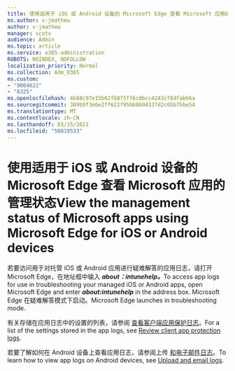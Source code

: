 ```yaml
---
title: 使用适用于 iOS 或 Android 设备的 Microsoft Edge 查看 Microsoft 应用的管理状态
ms.author: v-jmathew
author: v-jmathew
manager: scotv
audience: Admin
ms.topic: article
ms.service: o365-administration
ROBOTS: NOINDEX, NOFOLLOW
localization_priority: Normal
ms.collection: Adm_O365
ms.custom:
- "9004622"
- "8325"
ms.openlocfilehash: 4b88c97e15b62f68f5ff6c0bcc4243c78dfabb6a
ms.sourcegitcommit: 309b9f3e6e2ff622f95bb860d337d2c05b7bbe54
ms.translationtype: MT
ms.contentlocale: zh-CN
ms.lasthandoff: 03/15/2021
ms.locfileid: "50819533"
---
```

# <a name="view-the-management-status-of-microsoft-apps-using-microsoft-edge-for-ios-or-android-devices"></a><span data-ttu-id="b2e3b-102">使用适用于 iOS 或 Android 设备的 Microsoft Edge 查看 Microsoft 应用的管理状态</span><span class="sxs-lookup"><span data-stu-id="b2e3b-102">View the management status of Microsoft apps using Microsoft Edge for iOS or Android devices</span></span>

<span data-ttu-id="b2e3b-103">若要访问用于对托管 iOS 或 Android 应用进行疑难解答的应用日志，请打开 Microsoft Edge，在地址框中输入 ***about：intunehelp。***</span><span class="sxs-lookup"><span data-stu-id="b2e3b-103">To access app logs for use in troubleshooting your managed iOS or Android apps, open Microsoft Edge and enter ***about:intunehelp*** in the address box.</span></span> <span data-ttu-id="b2e3b-104">Microsoft Edge 在疑难解答模式下启动。</span><span class="sxs-lookup"><span data-stu-id="b2e3b-104">Microsoft Edge launches in troubleshooting mode.</span></span>

<span data-ttu-id="b2e3b-105">有关存储在应用日志中的设置的列表，请参阅 [查看客户端应用保护日志](https://go.microsoft.com/fwlink/?linkid=2141401)。</span><span class="sxs-lookup"><span data-stu-id="b2e3b-105">For a list of the settings stored in the app logs, see [Review client app protection logs](https://go.microsoft.com/fwlink/?linkid=2141401).</span></span>

<span data-ttu-id="b2e3b-106">若要了解如何在 Android 设备上查看应用日志，请参阅上传 [和电子邮件日志](https://go.microsoft.com/fwlink/?linkid=2141408)。</span><span class="sxs-lookup"><span data-stu-id="b2e3b-106">To learn how to view app logs on Android devices, see [Upload and email logs](https://go.microsoft.com/fwlink/?linkid=2141408).</span></span>
